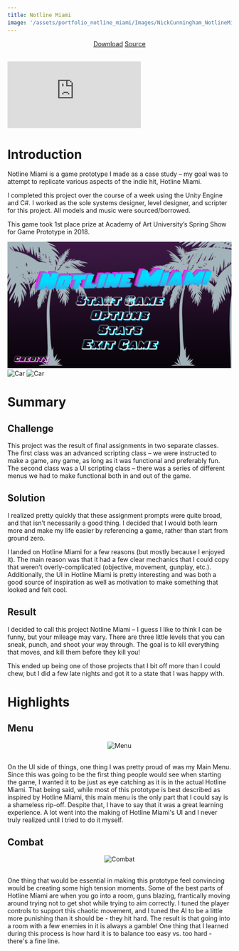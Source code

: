 ```yaml
---
title: Notline Miami
image: '/assets/portfolio_notline_miami/Images/NickCunningham_NotlineMiami_Icon2.png'
---
```


<div style="text-align:center">
    <a href="https://drive.google.com/uc?authuser=0&id=1oPSaVtlgl8mOu4-EixPoUfY-QskGAk8l&export=download" target="_blank" class="button button--primary">Download</a>
    <a href="https://github.com/TheNickOfTime/Notline-Miami" target="_blank" class="button button--primary">Source</a>
</div>

<br>

<p><iframe src="https://www.youtube.com/embed/NvbuN30eAcA" loading="lazy" frameborder="0" allowfullscreen></iframe></p>

# Introduction

Notline Miami is a game prototype I made as a case study – my goal was to attempt to replicate various aspects of the indie hit, Hotline Miami.

I completed this project over the course of a week using the Unity Engine and C#. I worked as the sole systems designer, level designer, and scripter for this project. All models and music were sourced/borrowed.

This game took 1st place prize at Academy of Art University’s Spring Show for Game Prototype in 2018.

<div class="gallery-box">
  <div class="gallery">
    <img src="/assets/portfolio_notline_miami/Images/NickCunningham_NotlineMiami_screenshot01.png" loading="lazy" alt="Car">
    <!-- <img src="/assets/portfolio_notline_miami/Images/NickCunningham_NotlineMiami_screenshot02.png" loading="lazy" alt="Car"> -->
    <img src="/assets/portfolio_notline_miami/Images/NickCunningham_NotlineMiami_screenshot03.png" loading="lazy" alt="Car">
    <img src="/assets/portfolio_notline_miami/Images/NickCunningham_NotlineMiami_screenshot04.png" loading="lazy" alt="Car">
  </div>
</div>

# Summary

## Challenge
This project was the result of final assignments in two separate classes. The first class was an advanced scripting class – we were instructed to make a game, any game, as long as it was functional and preferably fun. The second class was a UI scripting class – there was a series of different menus we had to make functional both in and out of the game.

## Solution
I realized pretty quickly that these assignment prompts were quite broad, and that isn’t necessarily a good thing. I decided that I would both learn more and make my life easier by referencing a game, rather than start from ground zero.

I landed on Hotline Miami for a few reasons (but mostly because I enjoyed it). The main reason was that it had a few clear mechanics that I could copy that weren’t overly-complicated (objective, movement, gunplay, etc.). Additionally, the UI in Hotline Miami is pretty interesting and was both a good source of inspiration as well as motivation to make something that looked and felt cool.

## Result
I decided to call this project Notline Miami – I guess I like to think I can be funny, but your mileage may vary. There are three little levels that you can sneak, punch, and shoot your way through. The goal is to kill everything that moves, and kill them before they kill you!

This ended up being one of those projects that I bit off more than I could chew, but I did a few late nights and got it to a state that I was happy with.

# Highlights

## Menu
<div style="text-align:center">
    <img src="/assets/portfolio_notline_miami/NotlineMiami_Clip02.gif" alt="Menu"> 
</div>
<br>

On the UI side of things, one thing I was pretty proud of was my Main Menu. Since this was going to be the first thing people would see when starting the game, I wanted it to be just as eye catching as it is in the actual Hotline Miami. That being said, while most of this prototype is best described as inspired by Hotline Miami, this main menu is the only part that I could say is a shameless rip-off. Despite that, I have to say that it was a great learning experience. A lot went into the making of Hotline Miami's UI and I never truly realized until I tried to do it myself.

## Combat
<div style="text-align:center">
    <img src="/assets/portfolio_notline_miami/NotlineMiami_Clip01.gif" alt="Combat"> 
</div>
<br>

One thing that would be essential in making this prototype feel convincing would be creating some high tension moments. Some of the best parts of Hotline Miami are when you go into a room, guns blazing, frantically moving around trying not to get shot while trying to aim correctly. I tuned the player controls to support this chaotic movement, and I tuned the AI to be a little more punishing than it should be - they hit hard. The result is that going into a room with a few enemies in it is always a gamble! One thing that I learned during this process is how hard it is to balance too easy vs. too hard - there's a fine line.